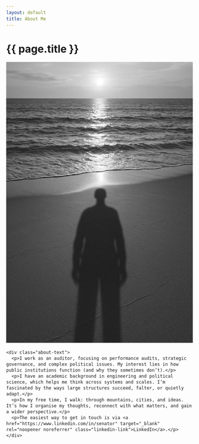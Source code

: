 ```yaml
---
layout: default
title: About Me
---
```


<main class="page-wrapper">
  <h1 class="page-title">{{ page.title }}</h1>

  <div class="about-wrapper">
    <div class="about-photo">
      <img src="/assets/images/about.jpg" alt="Portrait of Piotr Senator" />
    </div>

    <div class="about-text">
      <p>I work as an auditor, focusing on performance audits, strategic governance, and complex political issues. My interest lies in how public institutions function (and why they sometimes don’t).</p>
      <p>I have an academic background in engineering and political science, which helps me think across systems and scales. I’m fascinated by the ways large structures succeed, falter, or quietly adapt.</p>
      <p>In my free time, I walk: through mountains, cities, and ideas. It’s how I organise my thoughts, reconnect with what matters, and gain a wider perspective.</p>
      <p>The easiest way to get in touch is via <a href="https://www.linkedin.com/in/senator" target="_blank" rel="noopener noreferrer" class="linkedin-link">LinkedIn</a>.</p>
    </div>
  </div>
</main>
